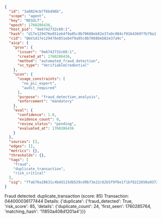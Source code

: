 ```json
{
  "id": "3a0024cb7f6b496b",
  "scope": "agent",
  "key": "RESULT",
  "epoch": 1760286436,
  "host_pid": "9e6742732c60:1",
  "hash": "d17e129476e851eb4f9a05c8b70688eb82e37a9c084cf0164369ffb79a1f52c3",
  "cid": "QmV1d17e129476e851eb4f9a05c8b70688eb82e37a9c",
  "aicp": {
    "prov": {
      "issuer": "9e6742732c60:1",
      "created_at": 1760286436,
      "method": "automated_fraud_detection",
      "vc_type": "VerifiableCredential"
    },
    "ucon": {
      "usage_constraints": [
        "no_pii_export",
        "audit_required"
      ],
      "purpose": "fraud_detection_analysis",
      "enforcement": "mandatory"
    },
    "eval": {
      "confidence": 1.0,
      "evidence_count": 0,
      "review_status": "pending",
      "evaluated_at": 1760286436
    }
  },
  "sources": [],
  "edges": [],
  "metrics": {},
  "thresholds": {},
  "tags": [
    "fraud",
    "duplicate_transaction",
    "risk_critical"
  ],
  "sig": "ffab76a28631c4bdd115db529cd9b73e22c62b5f9f6e1f1bf8222650a93724a3"
}
```

Fraud detected: duplicate_transaction (score: 85)
Transaction: 044000036177444
Details: {'duplicate': {'fraud_detected': True, 'risk_score': 85, 'details': {'duplicate_count': 24, 'first_seen': 1760285764, 'matching_hash': '11850a408d1201a4'}}}